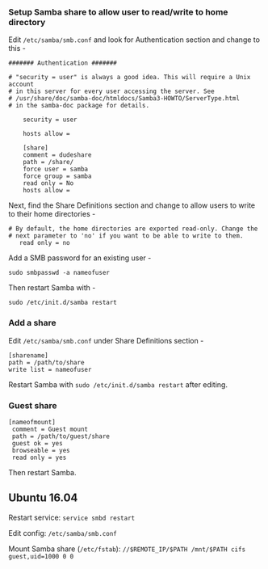 ### Setup Samba share to allow user to read/write to home directory

Edit `/etc/samba/smb.conf` and look for Authentication section and
change to this -

    ####### Authentication #######
    
    # "security = user" is always a good idea. This will require a Unix account
    # in this server for every user accessing the server. See
    # /usr/share/doc/samba-doc/htmldocs/Samba3-HOWTO/ServerType.html
    # in the samba-doc package for details.
    
        security = user
    
        hosts allow =
    
        [share]
        comment = dudeshare
        path = /share/
        force user = samba
        force group = samba
        read only = No
        hosts allow =

Next, find the Share Definitions section and change to allow users to
write to their home directories - 

    # By default, the home directories are exported read-only. Change the
    # next parameter to 'no' if you want to be able to write to them.
       read only = no

Add a SMB password for an existing user -

`sudo smbpasswd -a nameofuser`

Then restart Samba with -

`sudo /etc/init.d/samba restart`

### Add a share

Edit `/etc/samba/smb.conf` under Share Definitions section -

    [sharename]
    path = /path/to/share
    write list = nameofuser

Restart Samba with `sudo /etc/init.d/samba restart` after editing.

### Guest share

    [nameofmount]
     comment = Guest mount
     path = /path/to/guest/share
     guest ok = yes
     browseable = yes
     read only = yes

Then restart Samba.

## Ubuntu 16.04

Restart service: `service smbd restart`

Edit config: `/etc/samba/smb.conf`

Mount Samba share (`/etc/fstab`): `//$REMOTE_IP/$PATH /mnt/$PATH cifs guest,uid=1000 0 0`
